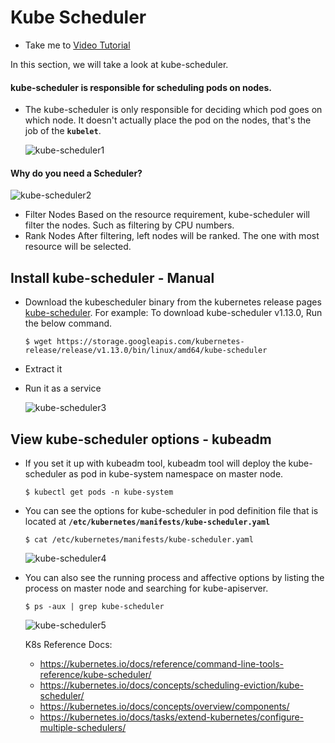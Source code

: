 # Kube Scheduler
  - Take me to [Video Tutorial](https://kodekloud.com/topic/kube-scheduler/)

In this section, we will take a look at kube-scheduler.

#### kube-scheduler is responsible for scheduling pods on nodes.  
- The kube-scheduler is only responsible for deciding which pod goes on which node. It doesn't actually place the pod on the nodes, that's the job of the **`kubelet`**.

  ![kube-scheduler1](../../images/kube-scheduler1.PNG)
  
#### Why do you need a Scheduler?

  ![kube-scheduler2](../../images/kube-scheduler2.PNG)

- Filter Nodes
  Based on the resource requirement, kube-scheduler will filter the nodes. Such as filtering by CPU numbers.
- Rank Nodes
  After filtering, left nodes will be ranked. The one with most resource will be selected.
    
## Install kube-scheduler - Manual
- Download the kubescheduler binary from the kubernetes release pages [kube-scheduler](https://storage.googleapis.com/kubernetes-release/release/v1.13.0/bin/linux/amd64/kube-scheduler). For example: To download kube-scheduler v1.13.0, Run the below command.
  ```
  $ wget https://storage.googleapis.com/kubernetes-release/release/v1.13.0/bin/linux/amd64/kube-scheduler
  ```
- Extract it
- Run it as a service

  ![kube-scheduler3](../../images/kube-scheduler3.PNG)
  
## View kube-scheduler options - kubeadm
- If you set it up with kubeadm tool, kubeadm tool will deploy the kube-scheduler as pod in kube-system namespace on master node.
  ```
  $ kubectl get pods -n kube-system
  ```
- You can see the options for kube-scheduler in pod definition file that is located at **`/etc/kubernetes/manifests/kube-scheduler.yaml`**
  ```
  $ cat /etc/kubernetes/manifests/kube-scheduler.yaml
  ```
  ![kube-scheduler4](../../images/kube-scheduler4.PNG)
  
- You can also see the running process and affective options by listing the process on master node and searching for kube-apiserver.
  ``` 
  $ ps -aux | grep kube-scheduler
  ```
  ![kube-scheduler5](../../images/kube-scheduler5.PNG)
  
  K8s Reference Docs:
  - https://kubernetes.io/docs/reference/command-line-tools-reference/kube-scheduler/
  - https://kubernetes.io/docs/concepts/scheduling-eviction/kube-scheduler/
  - https://kubernetes.io/docs/concepts/overview/components/
  - https://kubernetes.io/docs/tasks/extend-kubernetes/configure-multiple-schedulers/
    
